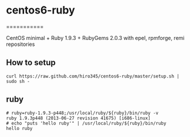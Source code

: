 # centos6-ruby
===========

CentOS minimal + Ruby 1.9.3 + RubyGems 2.0.3 with epel, rpmforge, remi repositories

## How to setup

    curl https://raw.github.com/hiro345/centos6-ruby/master/setup.sh | sudo sh -

## ruby

    # ruby=ruby-1.9.3-p448;/usr/local/ruby/${ruby}/bin/ruby -v
    ruby 1.9.3p448 (2013-06-27 revision 41675) [i686-linux]
    # echo "puts 'hello ruby'" | /usr/local/ruby/${ruby}/bin/ruby
    hello ruby

